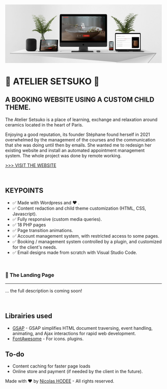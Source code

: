 ![MOCKUP](./readme_images/mockup_crop_1700px.jpg)
# 🌿 ATELIER SETSUKO 🌿 
## A BOOKING WEBSITE USING A CUSTOM CHILD THEME. 

The Atelier Setsuko is a place of learning, exchange and relaxation around ceramics located in the heart of Paris.

Enjoying a good reputation, its founder Stéphane found herself in 2021 overwhelmed by the management of the courses and the communication that she was doing until then by emails. She wanted me to redesign her existing website and install an automated appointment management system. The whole project was done by remote working. 

[>>> VISIT THE WEBSITE](https://www.ateliersetsuko.com)

<p>&nbsp;</p>


## KEYPOINTS
- ✅ Made with Wordpress and ❤️ .
- ✅ Content redaction and child theme customization (HTML, CSS, Javascript). 
- ✅ Fully responsive (custom media queries).
- ✅ 18 PHP pages 
- ✅ Page transition animations. 
- ✅ Account management system, with restricted access to some pages. 
- ✅ Booking / management system controlled by a plugin, and customized for the client's needs. 
- ✅ Email designs made from scratch with Visual Studio Code.  

<p>&nbsp;</p>

### 🔖 The Landing Page 
________________________________________________________________
... the full description is coming soon! 

<p>&nbsp;</p>



## Librairies used 
- [GSAP](http://www.w3schools.com/jquery/jquery_ref_ajax.asp) - GSAP simplifies HTML document traversing, event handling, animating, and Ajax interactions for rapid web development.
- [FontAwesome](https://developers.google.com/chart/interactive/docs/quick_start) - For icons.
plugins.

## To-do
- Content caching for faster page loads 
- Online store and payment (if needed by the client in the future). 

 Made with ❤️ by [Nicolas HODEE](https://www.nicolashodee.com/) - All rights reserved. 

